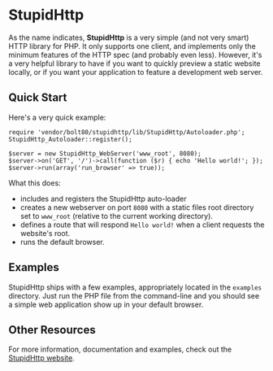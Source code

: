 StupidHttp
==========

As the name indicates, **StupidHttp** is a very simple (and not very smart) HTTP
library for PHP. It only supports one client, and implements only the minimum
features of the HTTP spec (and probably even less). However, it's a very
helpful library to have if you want to quickly preview a static website locally,
or if you want your application to feature a development web server.

## Quick Start

Here's a very quick example:

    require 'vendor/bolt80/stupidhttp/lib/StupidHttp/Autoloader.php';
    StupidHttp_Autoloader::register();

    $server = new StupidHttp_WebServer('www_root', 8080);
    $server->on('GET', '/')->call(function ($r) { echo 'Hello world!'; });
    $server->run(array('run_browser' => true));

What this does:

* includes and registers the StupidHttp auto-loader
* creates a new webserver on port `8080` with a static files root directory set
  to `www_root` (relative to the current working directory).
* defines a route that will respond `Hello world!` when a client requests the
  website's root.
* runs the default browser.

## Examples

StupidHttp ships with a few examples, appropriately located in the `examples`
directory. Just run the PHP file from the command-line and you should see a
simple web application show up in your default browser.

## Other Resources

For more information, documentation and examples, check out the [StupidHttp
website](http://bolt80.com/stupidhttp/).

